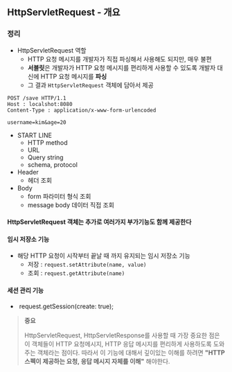 ## HttpServletRequest - 개요

### 정리

- HttpServletRequest 역할
  - HTTP 요청 메시지를 개발자가 직접 파싱해서 사용해도 되지만, 매우 불편
  - **서블릿**은 개발자가 HTTP 요청 메시지를 편리하게 사용할 수 있도록 개발자 대신에 HTTP 요청 메시지를 **파싱**
  - 그 결과 `HttpServletRequest` 객체에 담아서 제공

```http
POST /save HTTP/1.1
Host : localshot:8080
Content-Type : application/x-www-form-urlencoded

username=kim&age=20
```

- START LINE
  - HTTP method
  - URL
  - Query string
  - schema, protocol
- Header
  - 헤더 조회
- Body
  - form 파라미터 형식 조회
  - message body 데이터 직접 조회



#### HttpServletRequest 객체는 추가로 여러가지 부가기능도 함께 제공한다

#### 임시 저장소 기능

- 해당 HTTP 요청이 시작부터 끝날 때 까지 유지되는 임시 저장소 기능
  - 저장 : `request.setAttribute(name, value)`
  - 조회 : `request.getAttribute(name)`

#### 세션 관리 기능

- ​	request.getSession(create: true);

> **중요**
>
> HttpServletRequest, HttpServletResponse를 사용할 때 가장 중요한 점은 이 객체들이 HTTP 요청메시지, HTTP 응답 메시지를 편리하게 사용하도록 도와주는 객체라는 점이다. 따라서 이 기능에 대해서 깊이있는 이해를 하려면 **"HTTP 스펙이 제공하는 요청, 응답 메시지 자체를 이해"** 해야한다.



